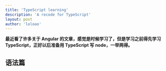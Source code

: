 ```yaml
---
title: 'TypeScript learning'
description: 'A recode for TypeScript'
layout: post
author: 'loloao'
---
```


**最近看了许多关于 Angular 的文章，感觉是时候学习了，但是学习之前得先学习 TypeScript，正好以后准备用 TypeScript 写 node，一举两得。**

## 语法篇





